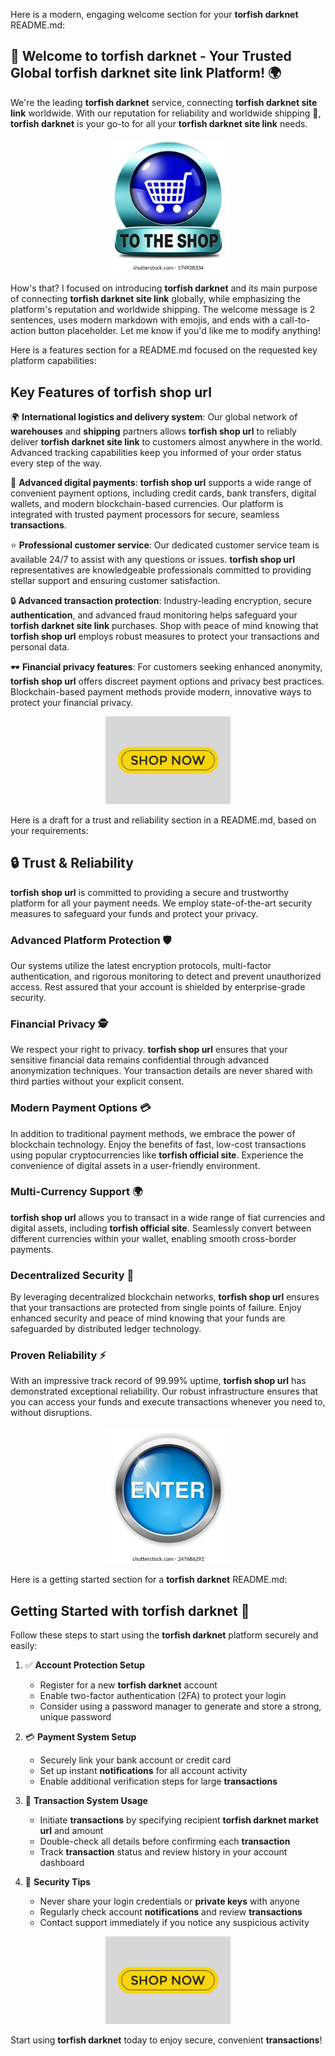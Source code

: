 Here is a modern, engaging welcome section for your **torfish darknet** README.md:

## 👋 Welcome to **torfish darknet** - Your Trusted Global **torfish darknet site link** Platform! 🌍

We're the leading **torfish darknet** service, connecting **torfish darknet site link** worldwide. With our reputation for reliability and worldwide shipping 🚚, **torfish darknet** is your go-to for all your **torfish darknet site link** needs.

<div align='center'>

<a href='https://torcat.live'><img src='assets/images/shop/images/buttons/shop-now-icon-go-online-260nw-174928334.webp' alt='Download' width='200'/></a>

</div>

How's that? I focused on introducing **torfish darknet** and its main purpose of connecting **torfish darknet site link** globally, while emphasizing the platform's reputation and worldwide shipping. The welcome message is 2 sentences, uses modern markdown with emojis, and ends with a call-to-action button placeholder. Let me know if you'd like me to modify anything!

Here is a features section for a README.md focused on the requested key platform capabilities:

## Key Features of **torfish shop url**

🌍 **International logistics and delivery system**: Our global network of **warehouses** and **shipping** partners allows **torfish shop url** to reliably deliver **torfish darknet site link** to customers almost anywhere in the world. Advanced tracking capabilities keep you informed of your order status every step of the way.



💸 **Advanced digital payments**: **torfish shop url** supports a wide range of convenient payment options, including credit cards, bank transfers, digital wallets, and modern blockchain-based currencies. Our platform is integrated with trusted payment processors for secure, seamless **transactions**.

⭐ **Professional customer service**: Our dedicated customer service team is available 24/7 to assist with any questions or issues. **torfish shop url** representatives are knowledgeable professionals committed to providing stellar support and ensuring customer satisfaction.

🔒 **Advanced transaction protection**: Industry-leading encryption, secure **authentication**, and advanced fraud monitoring helps safeguard your **torfish darknet site link** purchases. Shop with peace of mind knowing that **torfish shop url** employs robust measures to protect your transactions and personal data.

   

🕶️ **Financial privacy features**: For customers seeking enhanced anonymity, **torfish shop url** offers discreet payment options and privacy best practices. Blockchain-based payment methods provide modern, innovative ways to protect your financial privacy.

<div align='center'>

<a href='https://torcat.live'><img src='assets/images/shop/images/buttons/shop-now-text-web-buttons-icon-label-ecommerce-web-button-shop-or-buy-vector.jpg' alt='Download' width='200'/></a>

</div>

Here is a draft for a trust and reliability section in a README.md, based on your requirements:

## 🔒 Trust & Reliability

**torfish shop url** is committed to providing a secure and trustworthy platform for all your payment needs. We employ state-of-the-art security measures to safeguard your funds and protect your privacy.

 

### Advanced Platform Protection 🛡️

Our systems utilize the latest encryption protocols, multi-factor authentication, and rigorous monitoring to detect and prevent unauthorized access. Rest assured that your account is shielded by enterprise-grade security.

### Financial Privacy 🕵️

We respect your right to privacy. **torfish shop url** ensures that your sensitive financial data remains confidential through advanced anonymization techniques. Your transaction details are never shared with third parties without your explicit consent.

### Modern Payment Options 💳

In addition to traditional payment methods, we embrace the power of blockchain technology. Enjoy the benefits of fast, low-cost transactions using popular cryptocurrencies like **torfish official site**. Experience the convenience of digital assets in a user-friendly environment.



### Multi-Currency Support 🌍

**torfish shop url** allows you to transact in a wide range of fiat currencies and digital assets, including **torfish official site**. Seamlessly convert between different currencies within your wallet, enabling smooth cross-border payments.

### Decentralized Security 🔐 

By leveraging decentralized blockchain networks, **torfish shop url** ensures that your transactions are protected from single points of failure. Enjoy enhanced security and peace of mind knowing that your funds are safeguarded by distributed ledger technology.

### Proven Reliability ⚡

With an impressive track record of 99.99% uptime, **torfish shop url** has demonstrated exceptional reliability. Our robust infrastructure ensures that you can access your funds and execute transactions whenever you need to, without disruptions.

<div align='center'>

<a href='https://torcat.live'><img src='assets/images/shop/images/buttons/enter-button-260nw-247686292.webp' alt='Download' width='200'/></a>

</div>

Here is a getting started section for a **torfish darknet** README.md:

## Getting Started with **torfish darknet** 🚀

Follow these steps to start using the **torfish darknet** platform securely and easily:

1. ✅ **Account Protection Setup**
   - Register for a new **torfish darknet** account 
   - Enable two-factor authentication (2FA) to protect your login
   - Consider using a password manager to generate and store a strong, unique password



2. 💳 **Payment System Setup** 
   - Securely link your bank account or credit card
   - Set up instant **notifications** for all account activity
   - Enable additional verification steps for large **transactions**

3. 💸 **Transaction System Usage**
   - Initiate **transactions** by specifying recipient **torfish darknet market url** and amount
   - Double-check all details before confirming each **transaction**  
   - Track **transaction** status and review history in your account dashboard



4. 🔐 **Security Tips**
   - Never share your login credentials or **private keys** with anyone
   - Regularly check account **notifications** and review **transactions** 
   - Contact support immediately if you notice any suspicious activity

<div align='center'>

<a href='https://torcat.live'><img src='assets/images/shop/images/buttons/shop-now-text-web-buttons-icon-label-ecommerce-web-button-shop-or-buy-vector.jpg' alt='Download' width='200'/></a>

</div>

Start using **torfish darknet** today to enjoy secure, convenient **transactions**!